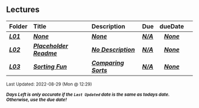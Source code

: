 ## Lectures

| Folder | Title | Description | Due | dueDate |  |
|:------|:------|:------|:------|:-----:|-----|
| ***<a href="https://github.com/rugbyprof/4883-Prog-Tech/tree/master/Lectures/L01">L01</a>*** | ***<a href="https://github.com/rugbyprof/4883-Prog-Tech/tree/master/Lectures/L01">None</a>*** | ***<a href="https://github.com/rugbyprof/4883-Prog-Tech/tree/master/Lectures/L01">None</a>*** | ***<a href="https://github.com/rugbyprof/4883-Prog-Tech/tree/master/Lectures/L01">N/A</a>*** | ***<a href="https://github.com/rugbyprof/4883-Prog-Tech/tree/master/Lectures/L01">None</a>*** |  |
| ***<a href="https://github.com/rugbyprof/4883-Prog-Tech/tree/master/Lectures/L02">L02</a>*** | ***<a href="https://github.com/rugbyprof/4883-Prog-Tech/tree/master/Lectures/L02"> Placeholder Readme </a>*** | ***<a href="https://github.com/rugbyprof/4883-Prog-Tech/tree/master/Lectures/L02"> No Description</a>*** | ***<a href="https://github.com/rugbyprof/4883-Prog-Tech/tree/master/Lectures/L02">N/A</a>*** | ***<a href="https://github.com/rugbyprof/4883-Prog-Tech/tree/master/Lectures/L02">None</a>*** |  |
| ***<a href="https://github.com/rugbyprof/4883-Prog-Tech/tree/master/Lectures/L03">L03</a>*** | ***<a href="https://github.com/rugbyprof/4883-Prog-Tech/tree/master/Lectures/L03"> Sorting Fun </a>*** | ***<a href="https://github.com/rugbyprof/4883-Prog-Tech/tree/master/Lectures/L03"> Comparing Sorts</a>*** | ***<a href="https://github.com/rugbyprof/4883-Prog-Tech/tree/master/Lectures/L03">N/A</a>*** | ***<a href="https://github.com/rugbyprof/4883-Prog-Tech/tree/master/Lectures/L03">None</a>*** |  |

<sup>Last Updated: 2022-08-29 (Mon @ 12:29)</sup> 

<sup>***Days Left is only accurate if the `Last Updated` date is the same as todays date. Otherwise, use the due date!***</sup> 